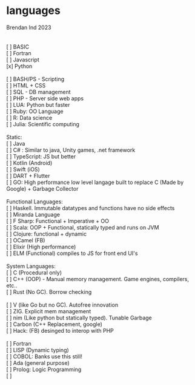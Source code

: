 # languages

Brendan Ind 2023
<br>
<br>
<br>
[ ] BASIC<br>
[ ] Fortran<br>
[ ] Javascript<br>
[x] Python<br>
<br>
[ ] BASH/PS - Scripting<br>
[ ] HTML + CSS<br>
[ ] SQL - DB management<br>
[ ] PHP - Server side web apps<br>
[ ] LUA: Python but faster<br>
[ ] Ruby: OO Language<br>
[ ] R: Data science<br>
[ ] Julia: Scientific computing<br>
<br>
Static:<br>
[ ] Java<br>
[ ] C# : Similar to java, Unity games, .net framework<br>
[ ] TypeScript: JS but better<br>
[ ] Kotlin (Android)<br>
[ ] Swift (iOS)<br>
[ ] DART + Flutter<br>
[ ] GO: High performance low level langage built to replace C (Made by Google) + Garbage Collector<br>
<br>
Functional Languages:<br>
[ ] Haskell. Immutable datatypes and functions have no side effects<br>
[ ] Miranda Language<br>
[ ] F Sharp: Functional + Imperative + OO<br>
[ ] Scala: OOP + Functional, statically typed and runs on JVM<br>
[ ] Clojure: functional + dynamic<br>
[ ] OCamel (FB)<br>
[ ] Elixir (High performance)<br>
[ ] ELM (Functional) compiles to JS for front end UI's<br>
<br>
System Languages:<br>
[ ] C (Procedural only)<br>
[ ] C++ (OOP) - Manual memory management. Game engines, compilers, etc..<br>
[ ] Rust (No GC). Borrow checking<br>
<br>
[ ] V (like Go but no GC). Autofree innovation<br>
[ ] ZIG. Explicit mem management<br>
[ ] nim (Like python but statically typed). Tunable Garbage<br>
[ ] Carbon (C++ Replacement, google)<br>
[ ] Hack: (FB) desinged to interop with PHP<br>
<br>
[ ] Fortran<br>
[ ] LISP (Dynamic typing)<br>
[ ] COBOL: Banks use this still!<br>
[ ] Ada (general purpose)<br>
[ ] Prolog: Logic Programming<br>
[ ] 
